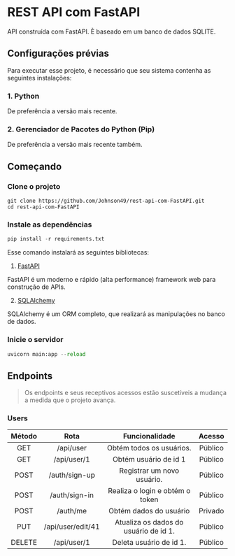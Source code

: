 # REST API com FastAPI

API construída com FastAPI. È baseado em um banco de dados SQLITE.

## Configurações prévias

Para executar esse projeto, é necessário que seu sistema contenha as seguintes instalações:

### 1. Python

De preferência a versão mais recente.

### 2. Gerenciador de Pacotes do Python (Pip)

De preferência a versão mais recente também.

## Começando

### Clone o projeto

```shell
git clone https://github.com/Johnson49/rest-api-com-FastAPI.git
cd rest-api-com-FastAPI
```

### Instale as dependências

```python
pip install -r requirements.txt
```

Esse comando instalará as seguintes bibliotecas:

1. [FastAPI](https://fastapi.tiangolo.com)

FastAPI é um moderno e rápido (alta performance) framework web para construção de APIs.

2. [SQLAlchemy](https://www.sqlalchemy.org)

SQLAlchemy é um ORM completo, que realizará as manipulações no banco de dados.

### Inicie o servidor

```python
uvicorn main:app --reload
```

## Endpoints

> Os endpoints e seus receptivos acessos estão suscetíveis a mudança a medida que o projeto avança.

### Users 

|Método|Rota| Funcionalidade| Acesso |
|:-------:|:-----:|:------:|:------:|
|GET | /api/user | Obtém todos os usuários. | Público |
|GET |  /api/user/1 | Obtém usuário de id 1| Público |
|POST | /auth/sign-up | Registrar um novo usuário. | Público |
|POST | /auth/sign-in | Realiza o login e obtém o token | Público |
|POST | /auth/me | Obtém dados do usuário | Privado |
| PUT | /api/user/edit/41| Atualiza os dados do usuário de id 1.| Público |
| DELETE | /api/user/1 | Deleta usuário de id 1. | Público |
